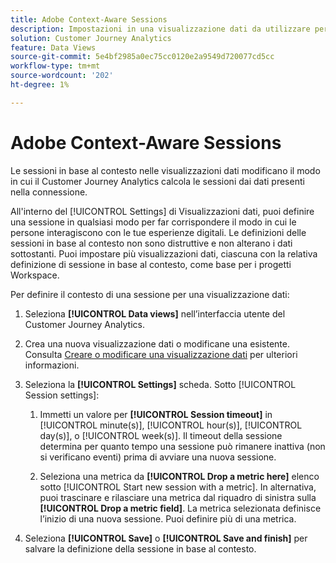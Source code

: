 ```yaml
---
title: Adobe Context-Aware Sessions
description: Impostazioni in una visualizzazione dati da utilizzare per definire sessioni in base al contesto.
solution: Customer Journey Analytics
feature: Data Views
source-git-commit: 5e4bf2985a0ec75cc0120e2a9549d720077cd5cc
workflow-type: tm+mt
source-wordcount: '202'
ht-degree: 1%

---
```



# Adobe Context-Aware Sessions

Le sessioni in base al contesto nelle visualizzazioni dati modificano il modo in cui il Customer Journey Analytics calcola le sessioni dai dati presenti nella connessione.

All&#39;interno del [!UICONTROL Settings] di Visualizzazioni dati, puoi definire una sessione in qualsiasi modo per far corrispondere il modo in cui le persone interagiscono con le tue esperienze digitali. Le definizioni delle sessioni in base al contesto non sono distruttive e non alterano i dati sottostanti. Puoi impostare più visualizzazioni dati, ciascuna con la relativa definizione di sessione in base al contesto, come base per i progetti Workspace.

Per definire il contesto di una sessione per una visualizzazione dati:

1. Seleziona **[!UICONTROL Data views]** nell’interfaccia utente del Customer Journey Analytics.

1. Crea una nuova visualizzazione dati o modificane una esistente. Consulta [Creare o modificare una visualizzazione dati](create-dataview.md) per ulteriori informazioni.

1. Seleziona la **[!UICONTROL Settings]** scheda. Sotto [!UICONTROL Session settings]:

   1. Immetti un valore per **[!UICONTROL Session timeout]** in [!UICONTROL minute(s)], [!UICONTROL hour(s)], [!UICONTROL day(s)], o [!UICONTROL week(s)]. Il timeout della sessione determina per quanto tempo una sessione può rimanere inattiva (non si verificano eventi) prima di avviare una nuova sessione.

   2. Seleziona una metrica da **[!UICONTROL Drop a metric here]** elenco sotto [!UICONTROL Start new session with a metric]. In alternativa, puoi trascinare e rilasciare una metrica dal riquadro di sinistra sulla **[!UICONTROL Drop a metric field]**. La metrica selezionata definisce l’inizio di una nuova sessione. Puoi definire più di una metrica.

1. Seleziona **[!UICONTROL Save]** o **[!UICONTROL Save and finish]** per salvare la definizione della sessione in base al contesto.

